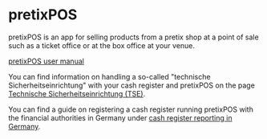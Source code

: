 # pretixPOS 

pretixPOS is an app for selling products from a pretix shop at a point of sale such as a ticket office or at the box office at your venue. 

[pretixPOS user manual ](https://download.pretix.eu/pretixpos-en.pdf)


You can find information on handling a so-called "technische Sicherheitseinrichtung" with your cash register and pretixPOS on the page [Technische Sicherheitseinrichtung (TSE)](tse.md). 

You can find a guide on registering a cash register running pretixPOS with the financial authorities in Germany under [cash register reporting in Germany](register.md). 